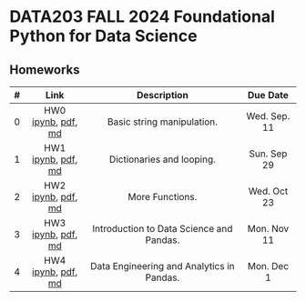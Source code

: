 # DATA203 FALL 2024 Foundational Python for Data Science


## Homeworks

| # | Link | Description | Due Date |
|:-:|:----:|:-----------:|:--------:|
| 0 | HW0 <br/> [ipynb](./hw0/hw0.ipynb), [pdf](./hw0/hw0.pdf), [md](./hw0/hw0.md)  | Basic string manipulation. | Wed. Sep. 11 |
| 1 | HW1 <br/> [ipynb](./hw1/hw1.ipynb), [pdf](./hw1/hw1.pdf), [md](./hw1/hw1.md)  | Dictionaries and looping. | Sun. Sep 29 |
| 2 | HW2 <br/> [ipynb](./hw2/hw2.ipynb), [pdf](./hw2/hw2.pdf), [md](./hw2/hw2.md)  | More Functions. | Wed. Oct  23 |
| 3 | HW3 <br/> [ipynb](./hw3/hw3.ipynb), [pdf](./hw3/hw3.pdf), [md](./hw3/hw3.md)  | Introduction to Data Science and Pandas. | Mon. Nov 11 |
| 4 | HW4 <br/> [ipynb](./hw4/hw4.ipynb), [pdf](./hw4/hw4.pdf), [md](./hw4/hw4.md)  | Data Engineering and Analytics in Pandas. | Mon. Dec 1 |


